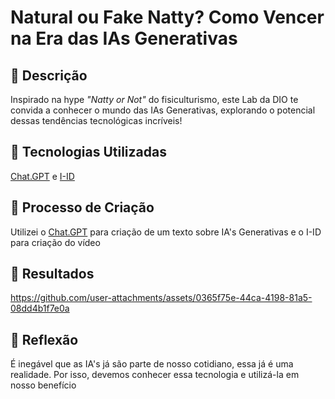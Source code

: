 
# Natural ou Fake Natty? Como Vencer na Era das IAs Generativas

## 📒 Descrição
Inspirado na hype _"Natty or Not"_ do fisiculturismo, este Lab da DIO te convida a conhecer o mundo das IAs Generativas, explorando o potencial dessas tendências tecnológicas incríveis!


## 🤖 Tecnologias Utilizadas
[Chat.GPT](https://chatgpt.com/) e [I-ID](https://www.d-id.com/)

## 🧐 Processo de Criação
Utilizei o [Chat.GPT](https://chatgpt.com/) para criação de um texto sobre IA's Generativas e o I-ID para criação do vídeo
 
## 🚀 Resultados

https://github.com/user-attachments/assets/0365f75e-44ca-4198-81a5-08dd4b1f7e0a

## 💭 Reflexão 
É inegável que as IA's já são parte de nosso cotidiano, essa já é uma realidade. Por isso, devemos conhecer essa tecnologia e utilizá-la em nosso benefício

